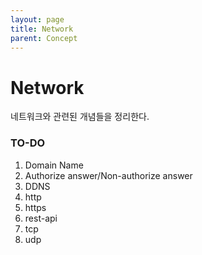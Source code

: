 ```yaml
---
layout: page
title: Network
parent: Concept
---
```


# Network

네트워크와 관련된 개념들을 정리한다.

### TO-DO

1. Domain Name
1. Authorize answer/Non-authorize answer
1. DDNS
1. http
1. https
1. rest-api
1. tcp
1. udp
